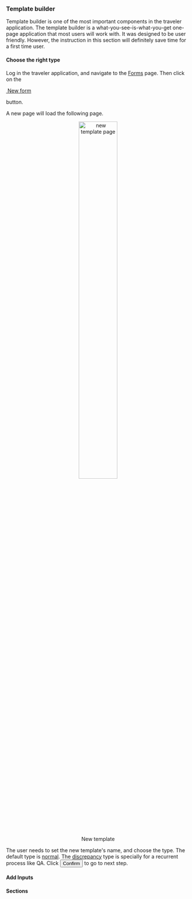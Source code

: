 ### Template builder

Template builder is one of the most important components in the traveler
application. The template builder is a what-you-see-is-what-you-get one-page
application that most users will work with. It was designed to be user friendly.
However, the instruction in this section will definitely save time for a first
time user.

#### Choose the right type

Log in the traveler application, and navigate to the <a href="/forms/">Forms</a>
page. Then click on the

<a id="new" href="/forms/new" target="_blank" data-toggle="tooltip"
title="create new empty forms" class="btn btn-primary"><i class="fa fa-file-o
fa-lg"></i>&nbsp;New form</a>

button.

A new page will load the following page.

<figure align="center">
<img src="../images/template-type.png" alt="new template page" style="width:50%">
<figcaption>
New template
</figcaption>
</figure>

The user needs to set the new template's name, and choose the type. The default
type is [normal](#normal). The [discrepancy](#discrepancy) type is specially for
a recurrent process like QA. Click <button class="btn
btn-primary">Confirm</button> to go to next step.

#### Add Inputs

#### Sections
